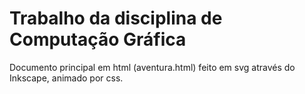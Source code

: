 # Trabalho da disciplina de Computação Gráfica

Documento principal em html (aventura.html) feito em svg através do Inkscape, animado por css.
